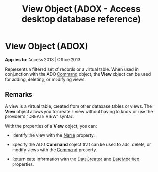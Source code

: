 ﻿---
title: View Object (ADOX - Access desktop database reference)
TOCTitle: View Object (ADOX)
ms:assetid: 3b2e9972-8a0d-eaa3-1c93-ae0665a47f02
ms:mtpsurl: https://msdn.microsoft.com/library/JJ249149(v=office.15)
ms:contentKeyID: 48544280
ms.date: 09/18/2015
mtps_version: v=office.15
---

# View Object (ADOX)


**Applies to**: Access 2013 | Office 2013

Represents a filtered set of records or a virtual table. When used in conjunction with the ADO [Command](command-object-ado.md) object, the **View** object can be used for adding, deleting, or modifying views.

## Remarks

A view is a virtual table, created from other database tables or views. The **View** object allows you to create a view without having to know or use the provider's "CREATE VIEW" syntax.

With the properties of a **View** object, you can:

  - Identify the view with the [Name](name-property-adox.md) property.

  - Specify the ADO **Command** object that can be used to add, delete, or modify views with the [Command](command-property-adox.md) property.

  - Return date information with the [DateCreated](datecreated-property-adox.md) and [DateModified](datemodified-property-adox.md) properties.

